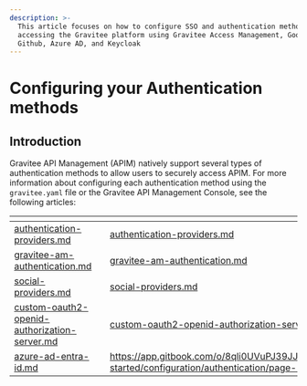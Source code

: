 ```yaml
---
description: >-
  This article focuses on how to configure SSO and authentication methods for
  accessing the Gravitee platform using Gravitee Access Management, Google,
  Github, Azure AD, and Keycloak
---
```


# Configuring your Authentication methods

## Introduction

Gravitee API Management (APIM) natively support several types of authentication methods to allow users to securely access APIM. For more information about configuring each authentication method  using the `gravitee.yaml` file or the Gravitee API Management Console, see the following articles:

<table data-view="cards"><thead><tr><th data-type="content-ref"></th><th></th><th data-hidden data-card-target data-type="content-ref"></th></tr></thead><tbody><tr><td><a href="authentication-providers.md">authentication-providers.md</a></td><td></td><td><a href="authentication-providers.md">authentication-providers.md</a></td></tr><tr><td><a href="gravitee-am-authentication.md">gravitee-am-authentication.md</a></td><td></td><td><a href="gravitee-am-authentication.md">gravitee-am-authentication.md</a></td></tr><tr><td><a href="social-providers.md">social-providers.md</a></td><td></td><td><a href="social-providers.md">social-providers.md</a></td></tr><tr><td><a href="custom-oauth2-openid-authorization-server.md">custom-oauth2-openid-authorization-server.md</a></td><td></td><td><a href="custom-oauth2-openid-authorization-server.md">custom-oauth2-openid-authorization-server.md</a></td></tr><tr><td><a href="azure-ad-entra-id.md">azure-ad-entra-id.md</a></td><td></td><td><a href="https://app.gitbook.com/o/8qli0UVuPJ39JJdq9ebZ/s/Fc1ETPs5seXizrv8ozOs/~/changes/74/getting-started/configuration/authentication/page-1">https://app.gitbook.com/o/8qli0UVuPJ39JJdq9ebZ/s/Fc1ETPs5seXizrv8ozOs/~/changes/74/getting-started/configuration/authentication/page-1</a></td></tr></tbody></table>

